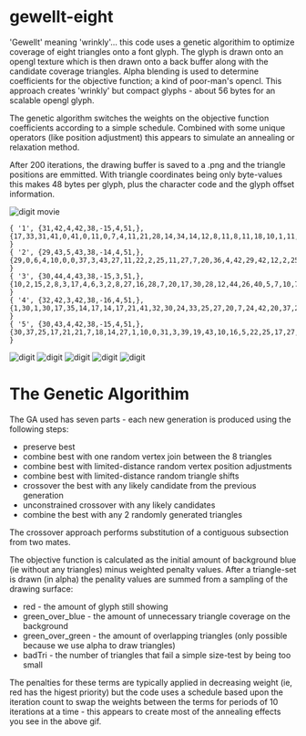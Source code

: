 # gewellt-eight

'Gewellt' meaning 'wrinkly'... this code uses a genetic algorithim to optimize coverage of eight triangles
onto a font glyph. The glyph is drawn onto an opengl texture which is then drawn onto a back buffer along with 
the candidate coverage triangles. Alpha blending is used to determine coefficients for the objective function; a kind of
poor-man's opencl. This approach creates 'wrinkly' but compact glyphs - about 56 bytes for an scalable opengl glyph.

The genetic algorithm switches the weights on the objective function coefficients according to a simple
schedule. Combined with some unique operators (like position adjustment) this appears to simulate an
annealing or relaxation method.

After 200 iterations, the drawing buffer is saved to a .png and the triangle positions are
emmitted. With triangle coordinates being only byte-values this makes 48 bytes per glyph, plus the character code
and the glyph offset information.

![digit movie](https://github.com/orthopteroid/gewellt-eight/blob/master/digits-8tri.gif?raw=true "digit movie")

```
{ '1', {31,42,4,42,38,-15,4,51,}, {17,33,31,41,0,41,0,11,0,7,4,11,21,28,14,34,14,12,8,11,8,11,18,10,1,11,2,6,1,8,0,8,13,4,7,11,19,0,11,0,20,26,7,0,17,0,11,0,} }
{ '2', {29,43,5,43,38,-14,4,51,}, {29,0,6,4,10,0,0,37,3,43,27,11,22,2,25,11,27,7,20,36,4,42,29,42,12,2,25,11,22,2,29,8,29,0,29,6,1,11,2,5,16,2,20,12,25,11,25,15,} }
{ '3', {30,44,4,43,38,-15,3,51,}, {10,2,15,2,8,3,17,4,6,3,2,8,27,16,28,7,20,17,30,28,12,44,26,40,5,7,10,7,0,11,30,10,22,1,7,1,29,30,20,17,10,21,0,32,14,41,8,42,} }
{ '4', {32,42,3,42,38,-16,4,51,}, {1,30,1,30,17,35,14,17,14,17,21,41,32,30,24,33,25,27,20,7,24,42,20,37,24,38,24,33,24,35,20,6,24,40,26,1,20,0,27,0,8,19,2,33,0,29,18,2,} }
{ '5', {30,43,4,42,38,-15,4,51,}, {30,37,25,17,21,21,7,18,14,27,1,10,0,31,3,39,19,43,10,16,5,22,25,17,27,30,13,42,27,38,8,6,26,3,23,0,5,24,7,6,2,11,22,0,3,0,2,9,} }
```

![digit](https://github.com/orthopteroid/gewellt-eight/blob/master/1.png?raw=true "digit")
![digit](https://github.com/orthopteroid/gewellt-eight/blob/master/2.png?raw=true "digit")
![digit](https://github.com/orthopteroid/gewellt-eight/blob/master/3.png?raw=true "digit")
![digit](https://github.com/orthopteroid/gewellt-eight/blob/master/4.png?raw=true "digit")
![digit](https://github.com/orthopteroid/gewellt-eight/blob/master/5.png?raw=true "digit")

# The Genetic Algorithim

The GA used has seven parts - each new generation is produced using the following steps:

* preserve best
* combine best with one random vertex join between the 8 triangles
* combine best with limited-distance random vertex position adjustments
* combine best with limited-distance random triangle shifts
* crossover the best with any likely candidate from the previous generation
* unconstrained crossover with any likely candidates
* combine the best with any 2 randomly generated triangles

The crossover approach performs substitution of a contiguous subsection from two mates.

The objective function is calculated as the initial amount of background blue (ie without any triangles) minus
weighted penalty values. After a triangle-set is drawn (in alpha) the penality values are summed from
a sampling of the drawing surface:

* red - the amount of glyph still showing
* green_over_blue - the amount of unnecessary triangle coverage on the background
* green_over_green - the amount of overlapping triangles (only possible because we use alpha to draw triangles)
* badTri - the number of triangles that fail a simple size-test by being too small

The penalties for these terms are typically applied in decreasing weight (ie, red has the higest priority) but
the code uses a schedule based upon the iteration count to swap the weights between the terms for periods
of 10 iterations at a time - this appears to create most of the annealing effects you see in the above gif.
